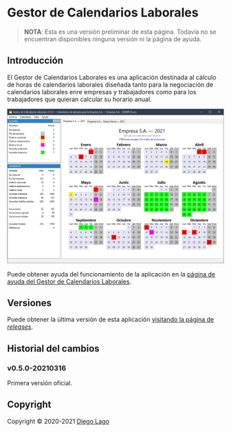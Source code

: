 # Gestor de Calendarios Laborales

> **NOTA**: Esta es una versión preliminar de esta página. Todavía no se encuentran
> disponibles ninguna versión ni la página de ayuda.

## Introducción

El Gestor de Calendarios Laborales es una aplicación destinada al cálculo de
horas de calendarios laborales diseñada tanto para la negociación de calendarios
laborales enre empresas y trabajadores como para los trabajadores que quieran
calcular su horario anual.

![Pantalla principal del Gestor de Calendarios Laborales](./art/wcm-main-window.png)


Puede obtener ayuda del funcionamiento de la aplicación en la [página de ayuda
del Gestor de Calendarios Laborales](https://diegolagoglez.github.io/wcm/).

## Versiones

Puede obtener la última versión de esta aplicación [visitando la página de
*releases*](https://github.com/diegolagoglez/wcm/releases).

## Historial del cambios

### v0.5.0-20210316

Primera versión oficial.

## Copyright

Copyright © 2020-2021 [Diego Lago](https://twitter.com/diegolgz)
